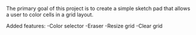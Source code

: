 The primary goal of this project is to create a simple sketch pad that allows a user to color cells in a grid layout. 

Added features:
-Color selector
-Eraser
-Resize grid 
-Clear grid 

